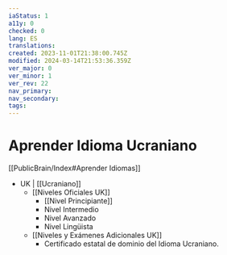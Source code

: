 ```yaml
---
iaStatus: 1
a11y: 0
checked: 0
lang: ES
translations: 
created: 2023-11-01T21:38:00.745Z
modified: 2024-03-14T21:53:36.359Z
ver_major: 0
ver_minor: 1
ver_rev: 22
nav_primary: 
nav_secondary: 
tags:
---
```

# Aprender Idioma Ucraniano

[[PublicBrain/Index#Aprender Idiomas]]

* UK | [[Ucraniano]] 
	* [[Niveles Oficiales UK]]
		* [[Nivel Principiante]]
		* Nivel Intermedio
		* Nivel Avanzado
		* Nivel Lingüista
	* [[Niveles y Exámenes Adicionales UK]]
		* Certificado estatal de dominio del Idioma Ucraniano.